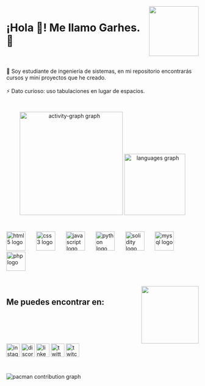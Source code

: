 <img align="right" height="130" src="https://i.pinimg.com/736x/a6/2d/45/a62d45ddbe29cf42da820a576d9375e1.jpg"  />

###

<h1 align="left">¡Hola 👋! Me llamo Garhes. 🚀</h1>

###

<br clear="both">

<p align="left">🔭 Soy estudiante de ingeniería de sistemas, en mi repositorio encontrarás cursos y mini proyectos que he creado.<br><br>⚡ Dato curioso: uso tabulaciones en lugar de espacios.</p>

###

<br clear="both">

<div align="center">
  <img src="https://github-readme-activity-graph.vercel.app/graph?username=Garhes&radius=15&theme=react&area=true&order=5" height="270" alt="activity-graph graph"  />
  <img src="https://github-readme-stats.vercel.app/api/top-langs?username=Garhes&locale=es&hide_title=false&layout=compact&card_width=320&langs_count=6&theme=react&hide_border=false&order=2" height="160" alt="languages graph"  />
</div>

###

<br clear="both">

<div align="left">
  <img src="https://cdn.jsdelivr.net/gh/devicons/devicon/icons/html5/html5-plain-wordmark.svg" height="50" alt="html5 logo"  />
  <img width="20" />
  <img src="https://cdn.jsdelivr.net/gh/devicons/devicon/icons/css3/css3-plain-wordmark.svg" height="50" alt="css3 logo"  />
  <img width="20" />
  <img src="https://cdn.jsdelivr.net/gh/devicons/devicon/icons/javascript/javascript-plain.svg" height="50" alt="javascript logo"  />
  <img width="20" />
  <img src="https://cdn.jsdelivr.net/gh/devicons/devicon/icons/python/python-plain-wordmark.svg" height="50" alt="python logo"  />
  <img width="20" />
  <img src="https://cdn.jsdelivr.net/gh/devicons/devicon/icons/solidity/solidity-plain.svg" height="50" alt="solidity logo"  />
  <img width="20" />
  <img src="https://cdn.jsdelivr.net/gh/devicons/devicon/icons/mysql/mysql-original-wordmark.svg" height="50" alt="mysql logo"  />
  <img width="20" />
  <img src="https://cdn.jsdelivr.net/gh/devicons/devicon/icons/php/php-original.svg" height="50" alt="php logo"  />
</div>

###

<br clear="both">

<img align="right" height="150" src="https://media.tenor.com/itjFesV8_RUAAAAj/soulja-boy-pepe.gif"  />

###

<h2 align="left">Me puedes encontrar en:</h2>

###

<br clear="both">

<div align="left">
  <img src="https://img.shields.io/static/v1?message=@jags_10&logo=instagram&label=Instagram&color=cb3e00&logoColor=ffffff&labelColor=000000&style=for-the-badge" height="35" alt="instagram logo"  />
  <img src="https://img.shields.io/static/v1?message=jags_10&logo=discord&label=Discord&color=7289DA&logoColor=white&labelColor=000000&style=for-the-badge" height="35" alt="discord logo"  />
  <img src="https://img.shields.io/static/v1?message=johan%20garcia&logo=linkedin&label=LinkedIn&color=0077B5&logoColor=white&labelColor=000000&style=for-the-badge" height="35" alt="linkedin logo"  />
  <img src="https://img.shields.io/static/v1?message=@Andrsga7209418&logo=twitter&label=Twitter&color=1DA1F2&logoColor=white&labelColor=000000&style=for-the-badge" height="35" alt="twitter logo"  />
  <img src="https://img.shields.io/static/v1?message=Garhes&logo=twitch&label=Twitch&color=9146FF&logoColor=white&labelColor=000000&style=for-the-badge" height="35" alt="twitch logo"  />
</div>

###

<br clear="both">

<picture>
  <source media="(prefers-color-scheme: dark)" srcset="https://raw.githubusercontent.com/Garhes/Garhes/output/pacman-contribution-graph-dark.svg">
  <source media="(prefers-color-scheme: light)" srcset="https://raw.githubusercontent.com/Garhes/Garhes/output/pacman-contribution-graph.svg">
  <img alt="pacman contribution graph" src="https://raw.githubusercontent.com/Garhes/Garhes/output/pacman-contribution-graph.svg">
</picture>

#####
